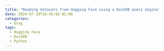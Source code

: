 ```yaml
---
title: "Reading datasets from Hugging Face using a DuckDB query engine"
date: 2024-07-19T16:45:02-02:00
categories:
  - blog
tags:
  - Hugging Face
  - DuckDB
  - Python
---
```


<script src="https://gist.github.com/stra-uss/a2777b9eddaf5e5867dd0669c6f12b3b.js"></script>


